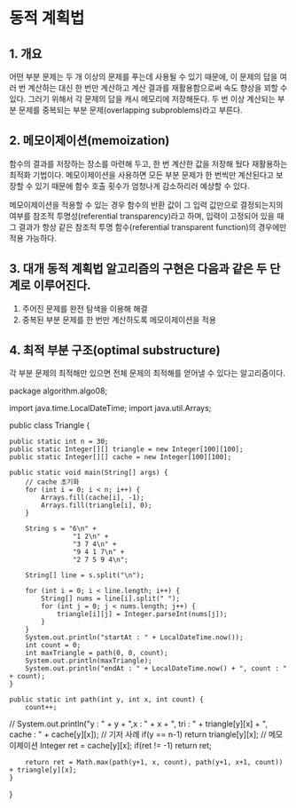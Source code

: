 # 동적 계획법 
## 1. 개요 
어떤 부분 문제는 두 개 이상의 문제를 푸는데 사용될 수 있기 때문에,
이 문제의 답을 여러 번 계산하는 대신 한 번만 계산하고 계산 결과를 재활용함으로써 속도 향상을 꾀할 수 있다.
그러기 위해서 각 문제의 답을 캐시 메모리에 저장해둔다.
두 번 이상 계산되는 부분 문제를 중복되는 부분 문제(overlapping subproblems)라고 부른다. 
 
## 2. 메모이제이션(memoization) 
함수의 결과를 저장하는 장소를 마련해 두고, 한 번 계산한 값을 저장해 뒀다 재활용하는 최적화 기법이다.
메모이제이션을 사용하면 모든 부분 문제가 한 번씩만 계산된다고 보장할 수 있기 때문에 함수 호출 횟수가 엄청나게 감소하리러 예상할 수 있다. 
  
 메모이제이션을 적용할 수 있는 경우 
 함수의 반환 값이 그 입력 값만으로 결정되는지의 여부를 참조적 투명성(referential transparency)라고 하며,
 입력이 고정되어 있을 때 그 결과가 항상 같은 참조적 투명 함수(referential transparent function)의 경우에만 적용 가능하다. 
   
## 3. 대개 동적 계획법 알고리즘의 구현은 다음과 같은 두 단계로 이루어진다. 
1. 주어진 문제를 완전 탐색을 이용해 해결 
2. 중복된 부분 문제를 한 번만 계산하도록 메모이제이션을 적용 

## 4. 최적 부분 구조(optimal substructure) 
각 부분 문제의 최적해만 있으면 전체 문제의 최적해를 얻어낼 수 있다는 알고리즘이다. 


package algorithm.algo08;

import java.time.LocalDateTime;
import java.util.Arrays;

public class Triangle {
	
	public static int n = 30;
	public static Integer[][] triangle = new Integer[100][100];
	public static Integer[][] cache = new Integer[100][100];	

	public static void main(String[] args) {
		// cache 초기화
		for (int i = 0; i < n; i++) {
			Arrays.fill(cache[i], -1);
			Arrays.fill(triangle[i], 0);
		}
		
		String s = "6\n" +
					"1 2\n" +
					"3 7 4\n" +
					"9 4 1 7\n" +
					"2 7 5 9 4\n";
		
		String[] line = s.split("\n");
		
		for (int i = 0; i < line.length; i++) {
			String[] nums = line[i].split(" ");
			for (int j = 0; j < nums.length; j++) {
				triangle[i][j] = Integer.parseInt(nums[j]);
			}
		}
		System.out.println("startAt : " + LocalDateTime.now());
		int count = 0;
		int maxTriangle = path(0, 0, count);		
		System.out.println(maxTriangle);
		System.out.println("endAt : " + LocalDateTime.now() + ", count : " + count);
	}
	
	public static int path(int y, int x, int count) {
		count++;
//		System.out.println("y : " + y + ",x : " + x + ", tri : " + triangle[y][x] + ", cache : " + cache[y][x]);
		// 기저 사례
		if(y == n-1) return triangle[y][x];
		// 메모이제이션
		Integer ret = cache[y][x];
		if(ret != -1) return ret;
		
		return ret = Math.max(path(y+1, x, count), path(y+1, x+1, count)) + triangle[y][x];		
	}

}
